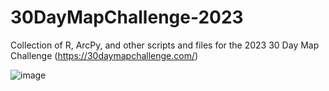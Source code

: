 # 30DayMapChallenge-2023
Collection of R, ArcPy, and other scripts and files for the 2023 30 Day Map Challenge (https://30daymapchallenge.com/)

![image](https://github.com/chad-fisher/30DayMapChallenge-2023/assets/150188438/01d64dee-aa3b-4767-be51-b09068e6a80b)
